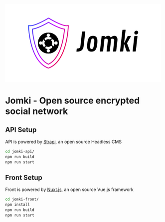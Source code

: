 ![Jomki Logo](/jomki-front/public/jomki-banner-light.png)

# Jomki - Open source encrypted social network

## API Setup

API is powered by [Strapi](https://github.com/strapi/strapi), an open source Headless CMS

```bash
cd jomki-api/
npm run build
npm run start
```

## Front Setup

Front is powered by [Nuxt.js](https://github.com/nuxt/nuxt.js), an open source Vue.js framework

```bash
cd jomki-front/
npm install
npm run build
npm run start
```

